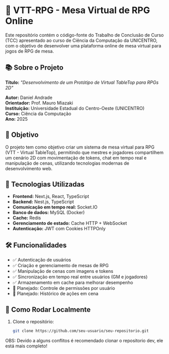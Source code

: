 # 🎲 VTT-RPG - Mesa Virtual de RPG Online

Este repositório contém o código-fonte do Trabalho de Conclusão de Curso (TCC) apresentado ao curso de Ciência da Computação da UNICENTRO, com o objetivo de desenvolver uma plataforma online de mesa virtual para jogos de RPG de mesa.

## 📚 Sobre o Projeto

**Título:** _"Desenvolvimento de um Protótipo de Virtual TableTop para RPGs 2D"_

**Autor:** Daniel Andrade  
**Orientador:** Prof. Mauro Miazaki  
**Instituição:** Universidade Estadual do Centro-Oeste (UNICENTRO)  
**Curso:** Ciência da Computação  
**Ano:** 2025

## 🎯 Objetivo

O projeto tem como objetivo criar um sistema de mesa virtual para RPG (VTT - Virtual TableTop), permitindo que mestres e jogadores compartilhem um cenário 2D com movimentação de tokens, chat em tempo real e manipulação de cenas, utilizando tecnologias modernas de desenvolvimento web.

## 🧱 Tecnologias Utilizadas

- **Frontend:** Next.js, React, TypeScript  
- **Backend:** Nest.js, TypeScript  
- **Comunicação em tempo real:** Socket.IO  
- **Banco de dados:** MySQL (Docker)  
- **Cache:** Redis  
- **Gerenciamento de estado:** Cache HTTP + WebSocket  
- **Autenticação:** JWT com Cookies HTTPOnly  

## 🛠️ Funcionalidades

- ✅ Autenticação de usuários  
- ✅ Criação e gerenciamento de mesas de RPG  
- ✅ Manipulação de cenas com imagens e tokens  
- ✅ Sincronização em tempo real entre usuários (GM e jogadores)  
- ✅ Armazenamento em cache para melhorar desempenho  
- 🔄 Planejado: Controle de permissões por usuário  
- 🔄 Planejado: Histórico de ações em cena  

## 🧪 Como Rodar Localmente

1. Clone o repositório:
   ```bash
   git clone https://github.com/seu-usuario/seu-repositorio.git
OBS: Devido a alguns conflitos é recomendado clonar o repositorio dev, ele está mais completo!